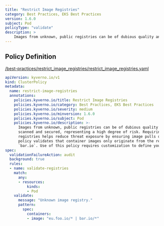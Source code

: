 ```yaml
---
title: "Restrict Image Registries"
category: Best Practices, EKS Best Practices
version: 1.6.0
subject: Pod
policyType: "validate"
description: >
    Images from unknown, public registries can be of dubious quality and may not be scanned and secured, representing a high degree of risk. Requiring use of known, approved registries helps reduce threat exposure by ensuring image pulls only come from them. This policy validates that container images only originate from the registry `eu.foo.io` or `bar.io`. Use of this policy requires customization to define your allowable registries.
---
```


## Policy Definition
<a href="https://github.com/kyverno/policies/raw/main//best-practices/restrict_image_registries/restrict_image_registries.yaml" target="-blank">/best-practices/restrict_image_registries/restrict_image_registries.yaml</a>

```yaml
apiVersion: kyverno.io/v1
kind: ClusterPolicy
metadata:
  name: restrict-image-registries
  annotations:
    policies.kyverno.io/title: Restrict Image Registries
    policies.kyverno.io/category: Best Practices, EKS Best Practices
    policies.kyverno.io/severity: medium
    policies.kyverno.io/minversion: 1.6.0
    policies.kyverno.io/subject: Pod
    policies.kyverno.io/description: >-
      Images from unknown, public registries can be of dubious quality and may not be
      scanned and secured, representing a high degree of risk. Requiring use of known, approved
      registries helps reduce threat exposure by ensuring image pulls only come from them. This
      policy validates that container images only originate from the registry `eu.foo.io` or
      `bar.io`. Use of this policy requires customization to define your allowable registries.
spec:
  validationFailureAction: audit
  background: true
  rules:
  - name: validate-registries
    match:
      any:
      - resources:
          kinds:
          - Pod
    validate:
      message: "Unknown image registry."
      pattern:
        spec:
          containers:
          - image: "eu.foo.io/* | bar.io/*"

```
